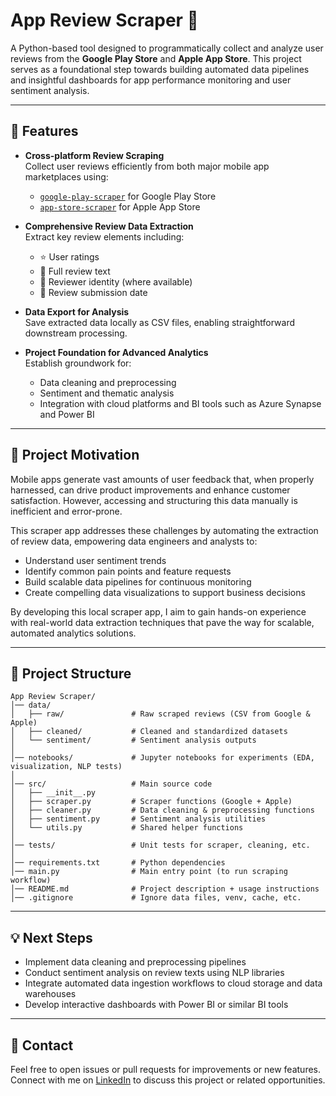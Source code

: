 # App Review Scraper 📱

A Python-based tool designed to programmatically collect and analyze user reviews from the **Google Play Store** and **Apple App Store**. This project serves as a foundational step towards building automated data pipelines and insightful dashboards for app performance monitoring and user sentiment analysis.

---

## 🚀 Features

- **Cross-platform Review Scraping**  
  Collect user reviews efficiently from both major mobile app marketplaces using:  
  - [`google-play-scraper`](https://pypi.org/project/google-play-scraper/) for Google Play Store  
  - [`app-store-scraper`](https://pypi.org/project/app-store-scraper/) for Apple App Store

- **Comprehensive Review Data Extraction**  
  Extract key review elements including:  
  - ⭐ User ratings  
  - 📝 Full review text  
  - 👤 Reviewer identity (where available)  
  - 📅 Review submission date

- **Data Export for Analysis**  
  Save extracted data locally as CSV files, enabling straightforward downstream processing.

- **Project Foundation for Advanced Analytics**  
  Establish groundwork for:  
  - Data cleaning and preprocessing  
  - Sentiment and thematic analysis  
  - Integration with cloud platforms and BI tools such as Azure Synapse and Power BI

---

## 🎯 Project Motivation

Mobile apps generate vast amounts of user feedback that, when properly harnessed, can drive product improvements and enhance customer satisfaction. However, accessing and structuring this data manually is inefficient and error-prone.

This scraper app addresses these challenges by automating the extraction of review data, empowering data engineers and analysts to:  
- Understand user sentiment trends  
- Identify common pain points and feature requests  
- Build scalable data pipelines for continuous monitoring  
- Create compelling data visualizations to support business decisions

By developing this local scraper app, I aim to gain hands-on experience with real-world data extraction techniques that pave the way for scalable, automated analytics solutions.

---

## 📂 Project Structure


```
App Review Scraper/
│── data/
│   ├── raw/               # Raw scraped reviews (CSV from Google & Apple)
│   ├── cleaned/           # Cleaned and standardized datasets
│   └── sentiment/         # Sentiment analysis outputs
│
│── notebooks/             # Jupyter notebooks for experiments (EDA, visualization, NLP tests)
│
│── src/                   # Main source code
│   ├── __init__.py
│   ├── scraper.py         # Scraper functions (Google + Apple)
│   ├── cleaner.py         # Data cleaning & preprocessing functions
│   ├── sentiment.py       # Sentiment analysis utilities
│   └── utils.py           # Shared helper functions
│
│── tests/                 # Unit tests for scraper, cleaning, etc.
│
│── requirements.txt       # Python dependencies
│── main.py                # Main entry point (to run scraping workflow)
│── README.md              # Project description + usage instructions
│── .gitignore             # Ignore data files, venv, cache, etc.

```




---

## 💡 Next Steps

- Implement data cleaning and preprocessing pipelines  
- Conduct sentiment analysis on review texts using NLP libraries  
- Integrate automated data ingestion workflows to cloud storage and data warehouses  
- Develop interactive dashboards with Power BI or similar BI tools  

---

## 📩 Contact

Feel free to open issues or pull requests for improvements or new features.  
Connect with me on [LinkedIn](https://www.linkedin.com/in/jamesadeshina/) to discuss this project or related opportunities.
